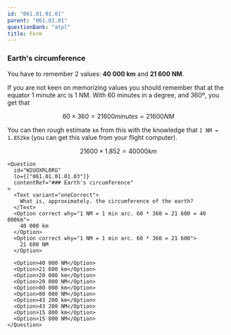 ```yaml
---
id: "061.01.01.01"
parent: "061.01.01"
questionBank: "atpl"
title: Form
---
```


### Earth's circumference

You have to remember 2 values: **40 000 km** and **21 600 NM**.

If you are not keen on memorizing values you should remember that at the equator
1 minute arc is 1 NM. With 60 minutes in a degree, and 360º, you get that

$$
60 \times 360 = 21600 minutes = 21600 NM
$$

You can then rough estimate `km` from this with the knowledge that
`1 NM = 1.852km` (you can get this value from your flight computer).

$$
21600 \times 1.852 = 40000 km
$$

```tsx
<Question
  id="W2UOXRL0RG"
  lo={["061.01.01.01.03"]}
  contentRef="### Earth's circumference"
>
  <Text variant="oneCorrect">
    What is, approximately. the circumference of the earth?
  </Text>
  <Option correct why="1 NM = 1 min arc. 60 * 360 = 21 600 = 40 000km">
    40 000 km
  </Option>
  <Option correct why="1 NM = 1 min arc. 60 * 360 = 21 600">
    21 600 NM
  </Option>

  <Option>40 000 NM</Option>
  <Option>21 600 km</Option>
  <Option>20 000 km</Option>
  <Option>20 000 NM</Option>
  <Option>80 000 km</Option>
  <Option>80 000 NM</Option>
  <Option>43 200 km</Option>
  <Option>43 200 NM</Option>
  <Option>15 800 km</Option>
  <Option>15 800 NM</Option>
</Question>
```
